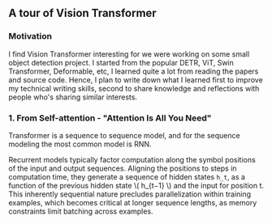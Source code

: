 ## A tour of Vision Transformer

### Motivation
I find Vision Transformer interesting for we were working on some small object detection project.
I started from the popular DETR, ViT, Swin Transformer, Deformable, etc, I learned quite a lot from reading the papers and source code.
Hence, I plan to write down what I learned first to improve my technical writing skills, 
second to share knowledge and reflections with people who's sharing similar interests.

### 1. From Self-attention - "Attention Is All You Need"
Transformer is a sequence to sequence model, 
and for the sequence modeling the most common model is RNN.

Recurrent models typically factor computation along the symbol positions of the input and output sequences. 
Aligning the positions to steps in computation time, they generate a sequence of hidden states `h_t`, 
as a function of the previous hidden state \\( h_{t−1} \\) and the input for position t. 
This inherently sequential nature precludes parallelization within training examples, 
which becomes critical at longer sequence lengths, as memory constraints limit batching across examples.


